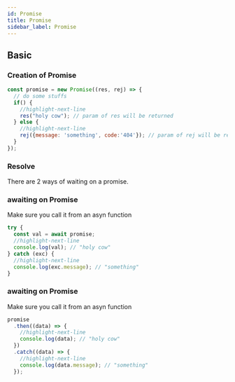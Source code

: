 ```yaml
---
id: Promise
title: Promise
sidebar_label: Promise
---
```


## Basic

### Creation of Promise

```js
const promise = new Promise((res, rej) => {
  // do some stuffs
  if() {
    //highlight-next-line
    res("holy cow"); // param of res will be returned
  } else {
    //highlight-next-line
    rej({message: 'something', code:'404'}); // param of rej will be returned + exception will be throwed
  }
});
```

### Resolve

There are 2 ways of waiting on a promise.

### awaiting on Promise

Make sure you call it from an asyn function

```js
try {
  const val = await promise;
  //highlight-next-line
  console.log(val); // "holy cow"
} catch (exc) {
  //highlight-next-line
  console.log(exc.message); // "something"
}
```

### awaiting on Promise

Make sure you call it from an asyn function

```js
promise
  .then((data) => {
    //highlight-next-line
    console.log(data); // "holy cow"
  })
  .catch((data) => {
    //highlight-next-line
    console.log(data.message); // "something"
  });
```
